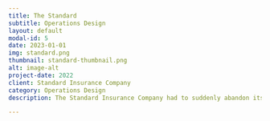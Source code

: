 ```yaml
---
title: The Standard
subtitle: Operations Design
layout: default
modal-id: 5
date: 2023-01-01
img: standard.png
thumbnail: standard-thumbnail.png
alt: image-alt
project-date: 2022
client: Standard Insurance Company
category: Operations Design
description: The Standard Insurance Company had to suddenly abandon its paper-based operations in 2020, and even two years later most of the processes had issues.  My job as Kaizen Systems Analyst was to understand our new workflows and find improvements to help dig our front-line analysts out from the pandemic backlog.

---
```

